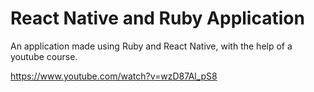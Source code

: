 # React Native and Ruby Application

An application made using Ruby and React Native, with the help of a youtube course.

https://www.youtube.com/watch?v=wzD87Al_pS8
